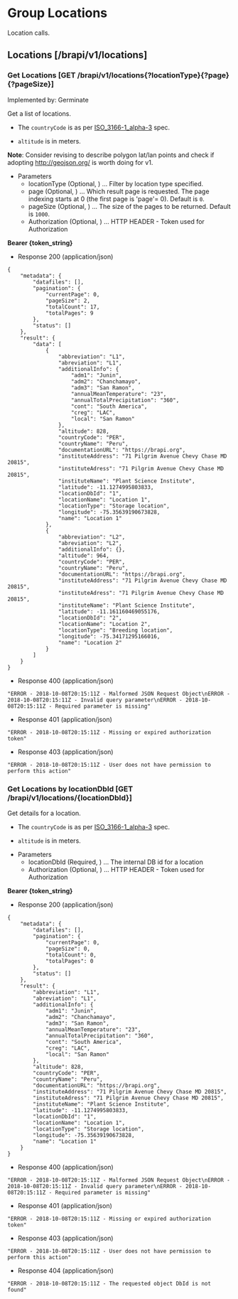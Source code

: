 
# Group Locations

Location calls.




## Locations [/brapi/v1/locations] 




### Get Locations  [GET /brapi/v1/locations{?locationType}{?page}{?pageSize}]

Implemented by: Germinate

Get a list of locations.

* The `countryCode` is as per [ISO_3166-1_alpha-3](https://en.wikipedia.org/wiki/ISO_3166-1_alpha-3) spec.

* `altitude` is in meters.

**Note**: Consider revising to describe polygon lat/lan points and check if adopting http://geojson.org/ is worth doing for v1.

 

+ Parameters
    + locationType (Optional, ) ... Filter by location type specified.
    + page (Optional, ) ... Which result page is requested. The page indexing starts at 0 (the first page is 'page'= 0). Default is `0`.
    + pageSize (Optional, ) ... The size of the pages to be returned. Default is `1000`.
    + Authorization (Optional, ) ... HTTP HEADER - Token used for Authorization 

<strong>Bearer {token_string} </strong>




+ Response 200 (application/json)
```
{
    "metadata": {
        "datafiles": [],
        "pagination": {
            "currentPage": 0,
            "pageSize": 2,
            "totalCount": 17,
            "totalPages": 9
        },
        "status": []
    },
    "result": {
        "data": [
            {
                "abbreviation": "L1",
                "abreviation": "L1",
                "additionalInfo": {
                    "adm1": "Junin",
                    "adm2": "Chanchamayo",
                    "adm3": "San Ramon",
                    "annualMeanTemperature": "23",
                    "annualTotalPrecipitation": "360",
                    "cont": "South America",
                    "creg": "LAC",
                    "local": "San Ramon"
                },
                "altitude": 828,
                "countryCode": "PER",
                "countryName": "Peru",
                "documentationURL": "https://brapi.org",
                "instituteAddress": "71 Pilgrim Avenue Chevy Chase MD 20815",
                "instituteAdress": "71 Pilgrim Avenue Chevy Chase MD 20815",
                "instituteName": "Plant Science Institute",
                "latitude": -11.1274995803833,
                "locationDbId": "1",
                "locationName": "Location 1",
                "locationType": "Storage location",
                "longitude": -75.35639190673828,
                "name": "Location 1"
            },
            {
                "abbreviation": "L2",
                "abreviation": "L2",
                "additionalInfo": {},
                "altitude": 964,
                "countryCode": "PER",
                "countryName": "Peru",
                "documentationURL": "https://brapi.org",
                "instituteAddress": "71 Pilgrim Avenue Chevy Chase MD 20815",
                "instituteAdress": "71 Pilgrim Avenue Chevy Chase MD 20815",
                "instituteName": "Plant Science Institute",
                "latitude": -11.161160469055176,
                "locationDbId": "2",
                "locationName": "Location 2",
                "locationType": "Breeding location",
                "longitude": -75.34171295166016,
                "name": "Location 2"
            }
        ]
    }
}
```

+ Response 400 (application/json)
```
"ERROR - 2018-10-08T20:15:11Z - Malformed JSON Request Object\nERROR - 2018-10-08T20:15:11Z - Invalid query parameter\nERROR - 2018-10-08T20:15:11Z - Required parameter is missing"
```

+ Response 401 (application/json)
```
"ERROR - 2018-10-08T20:15:11Z - Missing or expired authorization token"
```

+ Response 403 (application/json)
```
"ERROR - 2018-10-08T20:15:11Z - User does not have permission to perform this action"
```





### Get Locations by locationDbId  [GET /brapi/v1/locations/{locationDbId}]

Get details for a location.

- The `countryCode` is as per [ISO_3166-1_alpha-3](https://en.wikipedia.org/wiki/ISO_3166-1_alpha-3) spec.

- `altitude` is in meters.

 

+ Parameters
    + locationDbId (Required, ) ... The internal DB id for a location
    + Authorization (Optional, ) ... HTTP HEADER - Token used for Authorization 

<strong>Bearer {token_string} </strong>




+ Response 200 (application/json)
```
{
    "metadata": {
        "datafiles": [],
        "pagination": {
            "currentPage": 0,
            "pageSize": 0,
            "totalCount": 0,
            "totalPages": 0
        },
        "status": []
    },
    "result": {
        "abbreviation": "L1",
        "abreviation": "L1",
        "additionalInfo": {
            "adm1": "Junin",
            "adm2": "Chanchamayo",
            "adm3": "San Ramon",
            "annualMeanTemperature": "23",
            "annualTotalPrecipitation": "360",
            "cont": "South America",
            "creg": "LAC",
            "local": "San Ramon"
        },
        "altitude": 828,
        "countryCode": "PER",
        "countryName": "Peru",
        "documentationURL": "https://brapi.org",
        "instituteAddress": "71 Pilgrim Avenue Chevy Chase MD 20815",
        "instituteAdress": "71 Pilgrim Avenue Chevy Chase MD 20815",
        "instituteName": "Plant Science Institute",
        "latitude": -11.1274995803833,
        "locationDbId": "1",
        "locationName": "Location 1",
        "locationType": "Storage location",
        "longitude": -75.35639190673828,
        "name": "Location 1"
    }
}
```

+ Response 400 (application/json)
```
"ERROR - 2018-10-08T20:15:11Z - Malformed JSON Request Object\nERROR - 2018-10-08T20:15:11Z - Invalid query parameter\nERROR - 2018-10-08T20:15:11Z - Required parameter is missing"
```

+ Response 401 (application/json)
```
"ERROR - 2018-10-08T20:15:11Z - Missing or expired authorization token"
```

+ Response 403 (application/json)
```
"ERROR - 2018-10-08T20:15:11Z - User does not have permission to perform this action"
```

+ Response 404 (application/json)
```
"ERROR - 2018-10-08T20:15:11Z - The requested object DbId is not found"
```

